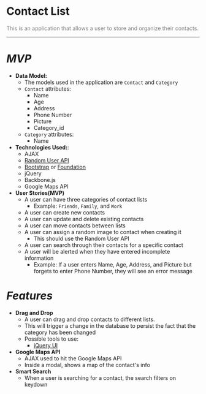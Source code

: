 # Contact List

<span style="color:gray">This is an application that allows a user to store and organize their contacts.</span>

---

# *MVP*

- **Data Model:**
  - The models used in the application are `Contact` and `Category`
  - `Contact` attributes:
    - Name
    - Age
    - Address
    - Phone Number
    - Picture
    - Category_id
  - `Category` attributes:
    - Name
- **Technologies Used:**:
  - AJAX
  - [Random User API](http://randomuser.me/)
  - [Bootstrap](http://getbootstrap.com/) or [Foundation](http://foundation.zurb.com/)
  - jQuery
  - Backbone.js
  - Google Maps API
- **User Stories(MVP)**
  - A user can have three categories of contact lists
    - Example: `Friends`, `Family`, and `Work`
  - A user can create new contacts
  - A user can update and delete existing contacts
  - A user can move contacts between lists
  - A user can assign a random image to contact when creating it
    - This should use the Random User API
  - A user can search through their contacts for a specific contact
  - A user will be alerted when they have entered incomplete information
    - Example: If a user enters Name, Age, Address, and Picture but forgets to enter Phone Number, they will see an error message

# *Features*
- **Drag and Drop**
  - A user can drag and drop contacts to different lists.
  - This will trigger a change in the database to persist the fact that the category has been changed
  - Possible tools to use:
    - [jQuery UI](http://jqueryui.com/)
- **Google Maps API**
  - AJAX used to hit the Google Maps API
  - Inside a modal, shows a map of the contact's info
- **Smart Search**
  - When a user is searching for a contact, the search filters on keydown

